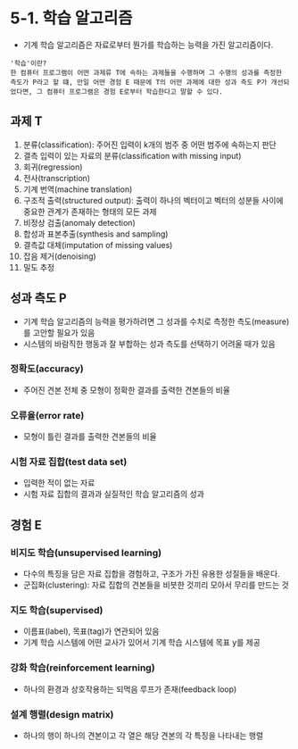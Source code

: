 # 5-1. 학습 알고리즘

* 기계 학습 알고리즘은 자료로부터 뭔가를 학습하는 능력을 가진 알고리즘이다.

```
'학습'이란?
한 컴퓨터 프로그램이 어떤 과제류 T에 속하는 과제들을 수행하며 그 수행의 성과를 측정한 측도가 P라고 할 떄, 만일 어떤 경험 E 때문에 T의 어떤 과제에 대한 성과 측도 P가 개선되었다면, 그 컴퓨터 프로그램은 경험 E로부터 학습한다고 말할 수 있다.
```

## 과제 T

1. 분류(classification): 주어진 입력이 k개의 범주 중 어떤 범주에 속하는지 판단
2. 결측 입력이 있는 자료의 분류(classification with missing input)
3. 회귀(regression)
4. 전사(transcription)
5. 기계 번역(machine translation)
6. 구조적 출력(structured output): 출력이 하나의 벡터이고 벡터의 성분들 사이에 중요한 관계가 존재하는 형태의 모든 과제
7. 비정상 검출(anomaly detection)
8. 합성과 표본추출(synthesis and sampling)
9. 결측값 대체(imputation of missing values)
10. 잡음 제거(denoising)
11. 밀도 추정

## 성과 측도 P

* 기계 학습 알고리즘의 능력을 평가하려면 그 성과를 수치로 측정한 측도(measure)를 고안할 필요가 있음
* 시스템의 바람직한 행동과 잘 부합하는 성과 측도를 선택하기 어려울 때가 있음

### 정확도(accuracy)

* 주어진 견본 전체 중 모형이 정확한 결과를 출력한 견본들의 비율

### 오류율(error rate)

* 모형이 틀린 결과를 출력한 견본들의 비율

### 시험 자료 집합(test data set)

* 입력한 적이 없는 자료
* 시험 자료 집합의 결과과 실질적인 학습 알고리즘의 성과

## 경험 E

### 비지도 학습(unsupervised learning)

* 다수의 특징을 담은 자료 집합을 경험하고, 구조가 가진 유용한 성질들을 배운다.
* 군집화(clustering): 자료 집합의 견본들을 비븟한 것끼리 모아서 무리를 만드는 것

### 지도 학습(supervised)

* 이름표(label), 목표(tag)가 연관되어 있음
* 기계 학습 시스템에 어떤 교사가 있어서 기계 학습 시스템에 목표 y를 제공

### 강화 학습(reinforcement learning)

* 하나의 환경과 상호작용하는 되먹음 루프가 존재(feedback loop)

### 설계 행렬(design matrix)

* 하나의 행이 하나의 견본이고 각 열은 해당 견본의 각 특징을 나타내는 행렬
